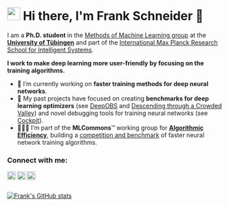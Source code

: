 # <img src="https://raw.githubusercontent.com/MartinHeinz/MartinHeinz/master/wave.gif" width="30px"> Hi there, I'm Frank Schneider 👋

I am a **Ph.D. student** in the [Methods of Machine Learning group](https://uni-tuebingen.de/en/fakultaeten/mathematisch-naturwissenschaftliche-fakultaet/fachbereiche/informatik/lehrstuehle/methods-of-machine-learning/start/) at the [**University of Tübingen**](https://uni-tuebingen.de/en/) and part of the [International Max Planck Research School for Intelligent Systems](https://imprs.is.mpg.de/).

**I work to make deep learning more user-friendly by focusing on the training algorithms.**

- 🚀 I’m currently working on **faster training methods for deep neural networks**.
- 🥇 My past projects have focused on creating **benchmarks for deep learning optimizers** (see [DeepOBS](https://arxiv.org/abs/1903.05499) and [Descending through a Crowded Valley](https://arxiv.org/abs/2007.01547)) and novel debugging tools for training neural networks (see [Cockpit](https://arxiv.org/abs/2102.06604)).
- 🧑‍🤝‍🧑 I’m part of the **MLCommons**™ working group for [**Algorithmic Efficiency**](https://mlcommons.org/en/groups/research-algorithms/), building a [competition and benchmark](https://github.com/mlcommons/algorithmic-efficiency) of faster neural network training algorithms.

### Connect with me:

<a href="https://twitter.com/frankstefansch1">
  <img align="left" alt="Frank's Twitter" width="20px" src="https://simpleicons.now.sh/twitter/495f7e" />
</a>
<a href="https://fsschneider.github.io">
  <img align="left" alt="Frank's Website" width="20px" src="https://simpleicons.now.sh/googlechrome/495f7e" />
</a>
<a href="https://linkedin.com/in/frankstefanschneider">
  <img align="left" alt="Frank's LinkedIn" width="20px" src="https://simpleicons.now.sh/linkedin/495f7e" />
</a>

</br>
</br>

[![Frank's GitHub stats](https://github-readme-stats.vercel.app/api?username=fsschneider&count_private=true&show_icons=true&)](https://github.com/fsschneider)
